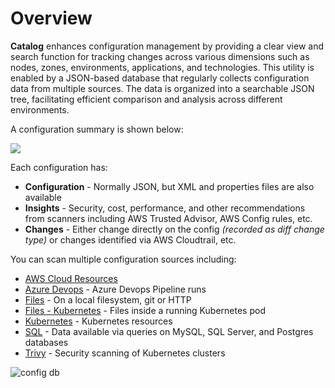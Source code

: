 # Overview

**Catalog** enhances configuration management by providing a clear view and search function for tracking changes across various dimensions such as nodes, zones, environments, applications, and technologies. This utility is enabled by a JSON-based database that regularly collects configuration data from multiple sources. The data is organized into a searchable JSON tree, facilitating efficient comparison and analysis across different environments.

A configuration summary is shown below:

![](../images/config-db.png)

Each configuration has:

- **Configuration** - Normally JSON, but XML and properties files are also available
- **Insights** - Security, cost, performance, and other recommendations from scanners including AWS Trusted Advisor, AWS Config rules, etc.
- **Changes** - Either change directly on the config _(recorded as diff change type)_ or changes identified via AWS Cloudtrail, etc.

You can scan multiple configuration sources including:

- [AWS Cloud Resources](./scrapers/aws.md)
- [Azure Devops](./scrapers/azure-devops.md) - Azure Devops Pipeline runs
- [Files](./scrapers/file.md) - On a local filesystem, git or HTTP
- [Files - Kubernetes](./scrapers/kubernetes-file.md) - Files inside a running Kubernetes pod
- [Kubernetes](./scrapers/kubernetes.md) - Kubernetes resources
- [SQL](./scrapers/sql.md) - Data available via queries on MySQL, SQL Server, and Postgres databases
- [Trivy](./scrapers/trivy.md) - Security scanning of Kubernetes clusters

![config db](../images/config-db.svg)



